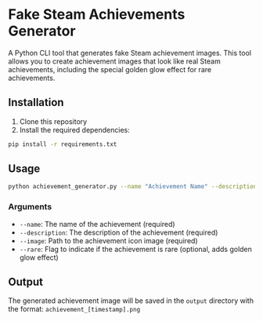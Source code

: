 # Fake Steam Achievements Generator

A Python CLI tool that generates fake Steam achievement images. This tool allows you to create achievement images that look  like real Steam achievements, including the special golden glow effect for rare achievements.


## Installation

1. Clone this repository
2. Install the required dependencies:
```bash
pip install -r requirements.txt
```

## Usage

```bash
python achievement_generator.py --name "Achievement Name" --description "Achievement description text" --image path/to/image.png --rare
```

### Arguments

- `--name`: The name of the achievement (required)
- `--description`: The description of the achievement (required)
- `--image`: Path to the achievement icon image (required)
- `--rare`: Flag to indicate if the achievement is rare (optional, adds golden glow effect)

## Output

The generated achievement image will be saved in the `output` directory with the format: `achievement_[timestamp].png` 